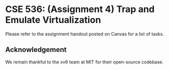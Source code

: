# CSE 536: (Assignment 4) Trap and Emulate Virtualization

Please refer to the assignment handout posted on Canvas for a list of tasks.

## Acknowledgement

We remain thankful to the xv6 team at MIT for their open-source codebase. 
